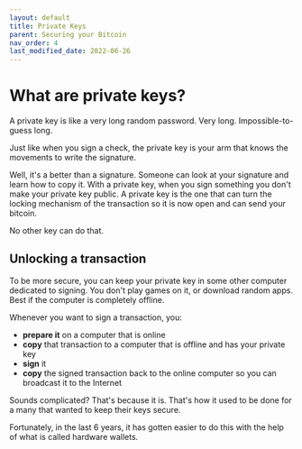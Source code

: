 ```yaml
---
layout: default
title: Private Keys
parent: Securing your Bitcoin
nav_order: 4
last_modified_date: 2022-06-26
---
```


# What are private keys?

A private key is like a very long random password. Very long.
Impossible-to-guess long.

Just like when you sign a check, the private key is your arm that knows the
movements to write the signature.

Well, it's a better than a signature. Someone can look at your signature and
learn how to copy it. With a private key, when you sign something you
don't make your private key public. A private key is the one that can turn the
locking mechanism of the transaction so it is now open and can send your bitcoin.

No other key can do that.

## Unlocking a transaction

To be more secure, you can keep your private key in some other computer
dedicated to signing. You don't play games on it, or download random apps.
Best if the computer is completely offline.

Whenever you want to sign a transaction, you:

- **prepare it** on a computer that is online
- **copy** that transaction to a computer that is offline and has your private key
- **sign** it
- **copy** the signed transaction back to the online computer so you can broadcast it to the Internet

Sounds complicated? That's because it is. That's how it used to be done for
a many that wanted to keep their keys secure.

Fortunately, in the last 6 years, it has gotten easier to do this with the help
of what is called hardware wallets.
